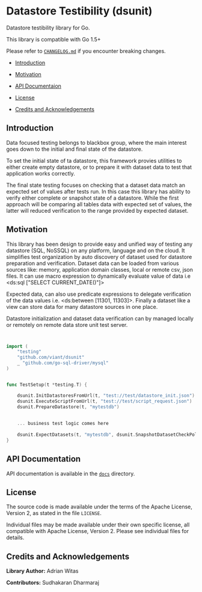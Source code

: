 # Datastore Testibility (dsunit)

Datastore testibility library for Go.

This library is compatible with Go 1.5+

Please refer to [`CHANGELOG.md`](CHANGELOG.md) if you encounter breaking changes.

- [Introduction](#Introduction)
- [Motivation](#Motivation)

- [API Documentaion](#API-Documentation)
- [License](#License)
- [Credits and Acknowledgements](#Credits-and-Acknowledgements)



<a name="Introduction"></a>
## Introduction

Data focused testing belongs to blackbox group, where the main interest goes down to the initial and final state of the datastore.

To set the initial state of ta datastore, this framework provies utilities to either create empty datastore, or to prepare it with 
dataset data to test that application works correctly.

The final state testing focuses on checking that a dataset data match an expected set of values after tests run.
In this case this library has ability to verify  either complete or snapshot state of a datastore.
While the first approach will be comparing all tables data with expected set of values, the latter will reduced verification to the range provided by expected dataset.


<a name="Motivation"></a>

## Motivation

This library has been design to provide easy and unified way of testing any datastore (SQL, NoSSQL) on any platform, language and on the cloud.
It simplifies test organization by auto discovery of dataset used for datastore preparation and verification. 
Dataset data can be loaded from various sources like:  memory, application domain classes, local or remote csv, json files.
It can use macro expression to dynamically evaluate value of data i.e <ds:sql ["SELECT CURRENT_DATE()"]> 

Expected data, can also use predicate expressions to delegate verification of the data values i.e. <ds:between [11301, 11303]>. 
Finally a dataset like a view can store data for many datastore sources in one place.

Datastore initialization and dataset data verification can by managed locally or remotely on remote data store unit test server.


```go


import (
	"testing"
	"github.com/viant/dsunit"
	_ "github.com/go-sql-driver/mysql"
)


func TestSetup(t *testing.T) {

    dsunit.InitDatastoresFromUrl(t, "test://test/datastore_init.json")
	dsunit.ExecuteScriptFromUrl(t, "test://test/script_request.json")
	dsunit.PrepareDatastore(t, "mytestdb")
	
	
	... business test logic comes here
	
	dsunit.ExpectDatasets(t, "mytestdb", dsunit.SnapshotDatasetCheckPolicy)
}
```


## API Documentation

API documentation is available in the [`docs`](docs/README.md) directory.



<a name="License"></a>
## License

The source code is made available under the terms of the Apache License, Version 2, as stated in the file `LICENSE`.

Individual files may be made available under their own specific license,
all compatible with Apache License, Version 2. Please see individual files for details.


<a name="Credits-and-Acknowledgements"></a>

##  Credits and Acknowledgements

**Library Author:** Adrian Witas

**Contributors:** Sudhakaran Dharmaraj

